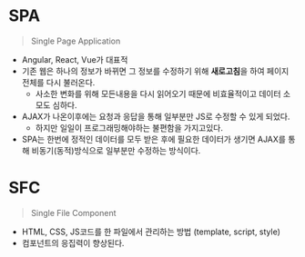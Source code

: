# SPA

> Single Page Application

- Angular, React, Vue가 대표적
- 기존 웹은 하나의 정보가 바뀌면 그 정보를 수정하기 위해 **새로고침**을 하여 페이지 전체를 다시 불러온다.
  - 사소한 변화를 위해 모든내용을 다시 읽어오기 때문에 비효율적이고 데이터 소모도 심하다.
- AJAX가 나온이후에는 요청과 응답을 통해 일부분만 JS로 수정할 수 있게 되었다.
  - 하지만 일일이 프로그래밍해야하는 불편함을 가지고있다.
- SPA는 한번에 정적인 데이터를 모두 받은 후에 필요한 데이터가 생기면 AJAX를 통해 비동기(동적)방식으로 일부분만 수정하는 방식이다.



# SFC

> Single File Component

- HTML, CSS, JS코드를 한 파일에서 관리하는 방법 (template, script, style)
- 컴포넌트의 응집력이 향상된다.


